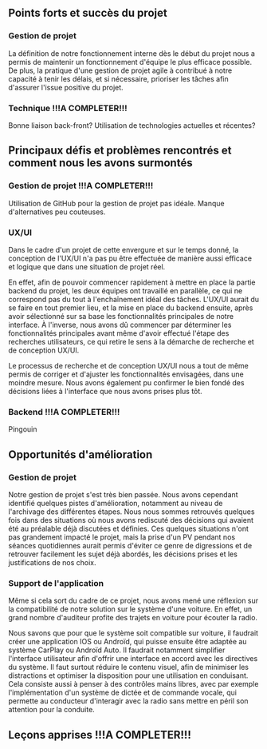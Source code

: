 ## Points forts et succès du projet

### Gestion de projet

La définition de notre fonctionnement interne dès le début du projet nous a permis de maintenir un fonctionnement d'équipe le plus efficace possible. De plus, la pratique d'une gestion de projet agile à contribué à notre capacité à tenir les délais, et si nécessaire, prioriser les tâches afin d'assurer l'issue positive du projet. 

### Technique !!!A COMPLETER!!!

Bonne liaison back-front? Utilisation de technologies actuelles et récentes? 

## Principaux défis et problèmes rencontrés et comment nous les avons surmontés

### Gestion de projet !!!A COMPLETER!!!

Utilisation de GitHub pour la gestion de projet pas idéale. Manque d'alternatives peu couteuses.

### UX/UI

Dans le cadre d'un projet de cette envergure et sur le temps donné, la conception de l'UX/UI n'a pas pu être effectuée de manière aussi efficace et logique que dans une situation de projet réel. 

En effet, afin de pouvoir commencer rapidement à mettre en place la partie backend du projet, les deux équipes ont travaillé en parallèle, ce qui ne correspond pas du tout à l'enchaînement idéal des tâches. L'UX/UI aurait du se faire en tout premier lieu, et la mise en place du backend ensuite, après avoir sélectionné sur sa base les fonctionnalités principales de notre interface. À l'inverse, nous avons dû commencer par déterminer les fonctionnalités principales avant même d'avoir effectué l'étape des recherches utilisateurs, ce qui retire le sens à la démarche de recherche et de conception UX/UI. 

Le processus de recherche et de conception UX/UI nous a tout de même permis de corriger et d'ajuster les fonctionnalités envisagées, dans une moindre mesure. Nous avons également pu confirmer le bien fondé des décisions liées à l'interface que nous avons prises plus tôt. 

### Backend !!!A COMPLETER!!!
Pingouin

## Opportunités d'amélioration

### Gestion de projet

Notre gestion de projet s'est très bien passée. Nous avons cependant identifié quelques pistes d'amélioration, notamment au niveau de l'archivage des différentes étapes. Nous nous sommes retrouvés quelques fois dans des situations où nous avons rediscuté des décisions qui avaient été au préalable déjà discutées et définies. Ces quelques situations n'ont pas grandement impacté le projet, mais la prise d'un PV pendant nos séances quotidiennes aurait permis d'éviter ce genre de digressions et de retrouver facilement les sujet déjà abordés, les décisions prises et les justifications de nos choix. 

### Support de l'application

Même si cela sort du cadre de ce projet, nous avons mené une réflexion sur la compatibilité de notre solution sur le système d'une voiture. En effet, un grand nombre d'auditeur profite des trajets en voiture pour écouter la radio. 

Nous savons que pour que le système soit compatible sur voiture, il faudrait créer une application IOS ou Androïd, qui puisse ensuite être adaptée au système CarPlay ou Androïd Auto. Il faudrait notamment simplifier l'interface utilisateur afin d'offrir une interface en accord avec les directives du système. Il faut surtout réduire le contenu visuel, afin de minimiser les distractions et optimiser la disposition pour une utilisation en conduisant. Cela consiste aussi à penser à des contrôles mains libres, avec par exemple l'implémentation d'un système de dictée et de commande vocale, qui permette au conducteur d'interagir avec la radio sans mettre en péril son attention pour la conduite. 

## Leçons apprises !!!A COMPLETER!!!